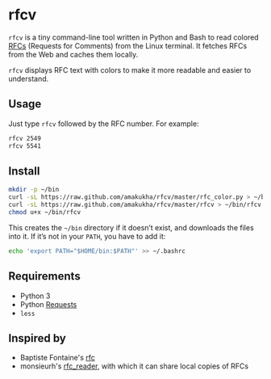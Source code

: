 # rfcv
`rfcv` is a tiny command-line tool written in Python and Bash to read colored 
[RFCs](http://www.ietf.org/rfc.html) (Requests for Comments) from the 
Linux terminal. It fetches RFCs from the Web and caches them locally.

`rfcv` displays RFC text with colors to make it more readable and easier to understand.


## Usage

Just type `rfcv` followed by the RFC number. For example:

```sh
rfcv 2549
rfcv 5541
```


## Install

```sh
mkdir -p ~/bin
curl -sL https://raw.github.com/amakukha/rfcv/master/rfc_color.py > ~/bin/rfc_color.py
curl -sL https://raw.github.com/amakukha/rfcv/master/rfcv > ~/bin/rfcv
chmod u+x ~/bin/rfcv
```

This creates the `~/bin` directory if it doesn’t exist, and downloads the files into it.
If it’s not in your `PATH`, you have to add it:

```sh
echo 'export PATH="$HOME/bin:$PATH"' >> ~/.bashrc
```


## Requirements

- Python 3
- Python [Requests](http://docs.python-requests.org/en/master/)
- `less`


## Inspired by

- Baptiste Fontaine's [rfc](https://github.com/bfontaine/rfc)
- monsieurh's [rfc_reader](https://github.com/monsieurh/rfc_reader), with which it can share local copies of RFCs
